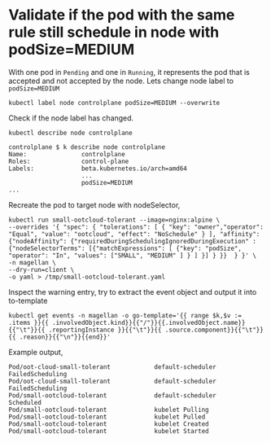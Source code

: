 # Validate if the pod with the same rule still schedule in node with podSize=MEDIUM

With one pod in `Pending` and one in `Running`, it represents the pod that is accepted and not accepted by the node. Lets change node label to `podSize=MEDIUM`

`kubectl label node controlplane podSize=MEDIUM --overwrite`

Check if the node label has changed.

`kubectl describe node controlplane`

```text
controlplane $ k describe node controlplane 
Name:               controlplane
Roles:              control-plane
Labels:             beta.kubernetes.io/arch=amd64
                    ...
                    podSize=MEDIUM
...
```

Recreate the pod to target node with nodeSelector,

```shell
kubectl run small-ootcloud-tolerant --image=nginx:alpine \
--overrides '{ "spec": { "tolerations": [ { "key": "owner","operator": "Equal", "value": "ootcloud", "effect": "NoSchedule" } ], "affinity": {"nodeAffinity": {"requiredDuringSchedulingIgnoredDuringExecution" : {"nodeSelectorTerms": [{"matchExpressions": [ {"key": "podSize", "operator": "In", "values": ["SMALL", "MEDIUM" ] } ] }] } }}  } }' \
-n magellan \
--dry-run=client \
-o yaml > /tmp/small-ootcloud-tolerant.yaml 

```

Inspect the warning entry, try to extract the event object and output it into to-template

`kubectl get events -n magellan -o go-template='{{ range $k,$v := .items }}{{ .involvedObject.kind}}{{"/"}}{{.involvedObject.name}}{{"\t"}}{{ .reportingInstance }}{{"\t"}}{{ .source.component}}{{"\t"}}{{ .reason}}{{"\n"}}{{end}}'`

Example output,

```text
Pod/oot-cloud-small-tolerant            default-scheduler       FailedScheduling
Pod/oot-cloud-small-tolerant            default-scheduler       FailedScheduling
Pod/small-ootcloud-tolerant             default-scheduler       Scheduled
Pod/small-ootcloud-tolerant             kubelet Pulling
Pod/small-ootcloud-tolerant             kubelet Pulled
Pod/small-ootcloud-tolerant             kubelet Created
Pod/small-ootcloud-tolerant             kubelet Started
```
